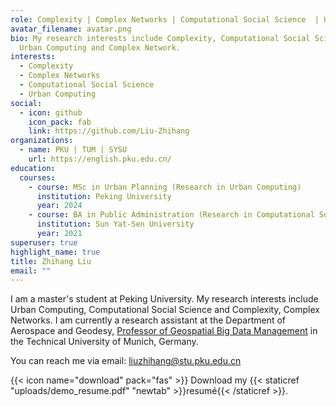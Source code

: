 ```yaml
---
role: Complexity | Complex Networks | Computational Social Science  | Urban Computing
avatar_filename: avatar.png
bio: My research interests include Complexity, Computational Social Science,
  Urban Computing and Complex Network.
interests:
  - Complexity
  - Complex Networks
  - Computational Social Science
  - Urban Computing
social:
  - icon: github
    icon_pack: fab
    link: https://github.com/Liu-Zhihang
organizations:
  - name: PKU | TUM | SYSU
    url: https://english.pku.edu.cn/
education:
  courses:
    - course: MSc in Urban Planning (Research in Urban Computing)
      institution: Peking University
      year: 2024
    - course: BA in Public Administration (Research in Computational Social Science)
      institution: Sun Yat-Sen University
      year: 2021
superuser: true
highlight_name: true
title: Zhihang Liu
email: ""
---
```

I am a master's student at Peking University. My research interests include Urban Computing, Computational Social Science and Complexity, Complex Networks. I am currently a research assistant at the Department of Aerospace and Geodesy, [Professor of Geospatial Big Data Management](https://www.bgd.ed.tum.de/en/team.html) in the Technical University of Munich, Germany.

<!--StartFragment-->

You can reach me via email: liuzhihang@stu.pku.edu.cn

<!--EndFragment-->

{{< icon name="download" pack="fas" >}} Download my {{< staticref "uploads/demo_resume.pdf" "newtab" >}}resumé{{< /staticref >}}.